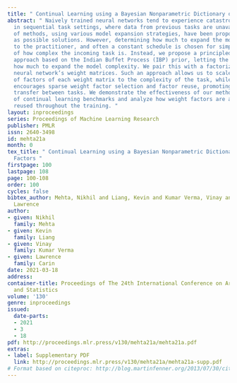 ```yaml
---
title: " Continual Learning using a Bayesian Nonparametric Dictionary of Weight Factors "
abstract: " Naively trained neural networks tend to experience catastrophic forgetting
  in sequential task settings, where data from previous tasks are unavailable. A number
  of methods, using various model expansion strategies, have been proposed recently
  as possible solutions. However, determining how much to expand the model is left
  to the practitioner, and often a constant schedule is chosen for simplicity, regardless
  of how complex the incoming task is. Instead, we propose a principled Bayesian nonparametric
  approach based on the Indian Buffet Process (IBP) prior, letting the data determine
  how much to expand the model complexity. We pair this with a factorization of the
  neural network’s weight matrices. Such an approach allows us to scale the number
  of factors of each weight matrix to the complexity of the task, while the IBP prior
  encourages sparse weight factor selection and factor reuse, promoting positive knowledge
  transfer between tasks. We demonstrate the effectiveness of our method on a number
  of continual learning benchmarks and analyze how weight factors are allocated and
  reused throughout the training. "
layout: inproceedings
series: Proceedings of Machine Learning Research
publisher: PMLR
issn: 2640-3498
id: mehta21a
month: 0
tex_title: " Continual Learning using a Bayesian Nonparametric Dictionary of Weight
  Factors "
firstpage: 100
lastpage: 108
page: 100-108
order: 100
cycles: false
bibtex_author: Mehta, Nikhil and Liang, Kevin and Kumar Verma, Vinay and Carin Duke,
  Lawrence
author:
- given: Nikhil
  family: Mehta
- given: Kevin
  family: Liang
- given: Vinay
  family: Kumar Verma
- given: Lawrence
  family: Carin
date: 2021-03-18
address:
container-title: Proceedings of The 24th International Conference on Artificial Intelligence
  and Statistics
volume: '130'
genre: inproceedings
issued:
  date-parts:
  - 2021
  - 3
  - 18
pdf: http://proceedings.mlr.press/v130/mehta21a/mehta21a.pdf
extras:
- label: Supplementary PDF
  link: http://proceedings.mlr.press/v130/mehta21a/mehta21a-supp.pdf
# Format based on citeproc: http://blog.martinfenner.org/2013/07/30/citeproc-yaml-for-bibliographies/
---
```

